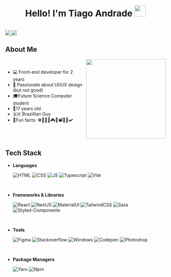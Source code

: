 <h1 align="center"><b>Hello! I'm Tiago Andrade </b><img src="https://media.giphy.com/media/hvRJCLFzcasrR4ia7z/giphy.gif" width="35"></h1>

<br>

<a href="mailto: tiagobbandrade2704@gmail.com" target="_blank">
  <img src="https://img.shields.io/badge/Gmail-D14836?style=for-the-badge&logo=gmail&logoColor=white">
</a>
<a href="https://www.linkedin.com/in/tiagobba" target="_blank">
 <img src="https://img.shields.io/badge/LinkedIn-0077B5?style=for-the-badge&logo=linkedin&logoColor=white">
</a>

<br>

## About Me

<picture><img src="https://media.tenor.com/q9s_XmoedE8AAAAj/piske-usagi.gif" width=250px align="right"></picture> 

<br>

- 💻 Front-end developer for 2 years
- 🎨 Passionate about UI/UX design (but not good)
- 🎓Future Science Computer student
- 👦17 years old
- 🇧🇷 Brazillian Guy
- 🎉Fun facts: ⚽🏐🏓🥋🎮🎵📽️🍕🍔🛩️

<br><br>

## Tech Stack
<p align="center">
 
- **Languages**
 
  ![HTML](https://img.shields.io/badge/HTML5-E34F26?style=for-the-badge&logo=html5&logoColor=white)
  ![CSS](https://img.shields.io/badge/CSS3-1572B6?style=for-the-badge&logo=css3&logoColor=white)
  ![JS](https://img.shields.io/badge/JavaScript-323330?style=for-the-badge&logo=javascript&logoColor=F7DF1E)
  ![Typescript](https://img.shields.io/badge/TypeScript-007ACC?style=for-the-badge&logo=typescript&logoColor=white)
  ![Vite](https://img.shields.io/badge/Vite-B73BFE?style=for-the-badge&logo=vite&logoColor=FFD62E)
 
 <br>
 
- **Frameworks & Libraries**
 
  ![React](https://img.shields.io/badge/React-20232A?style=for-the-badge&logo=react&logoColor=61DAFB)
  ![NextJS](https://img.shields.io/badge/next.js-000000?style=for-the-badge&logo=nextdotjs&logoColor=white)
  ![MaterialUI](https://img.shields.io/badge/Material%20UI-007FFF?style=for-the-badge&logo=mui&logoColor=white)
  ![TailwindCSS](https://img.shields.io/badge/Tailwind_CSS-38B2AC?style=for-the-badge&logo=tailwind-css&logoColor=white)
  ![Sass](https://img.shields.io/badge/Sass-CC6699?style=for-the-badge&logo=sass&logoColor=white)
  ![Styled-Components](https://img.shields.io/badge/styled--components-DB7093?style=for-the-badge&logo=styled-components&logoColor=white)

<br>

- **Tools**
 
  ![Figma](https://img.shields.io/badge/Figma-F24E1E?style=for-the-badge&logo=figma&logoColor=white)
  ![Stackoverflow](https://img.shields.io/badge/Stack_Overflow-FE7A16?style=for-the-badge&logo=stack-overflow&logoColor=white)
  ![Windows](https://img.shields.io/badge/Windows-0078D6?style=for-the-badge&logo=windows&logoColor=white)
  ![Codepen](https://img.shields.io/badge/Codepen-000000?style=for-the-badge&logo=codepen&logoColor=white)
  ![Photoshop](https://img.shields.io/badge/Adobe%20Photoshop-31A8FF?style=for-the-badge&logo=Adobe%20Photoshop&logoColor=black)
 
<br>
 
- **Package Managers**
 
  ![Yarn](https://img.shields.io/badge/Yarn-2C8EBB?style=for-the-badge&logo=yarn&logoColor=white)
  ![Npm](https://img.shields.io/badge/npm-CB3837?style=for-the-badge&logo=npm&logoColor=white)
</p>
